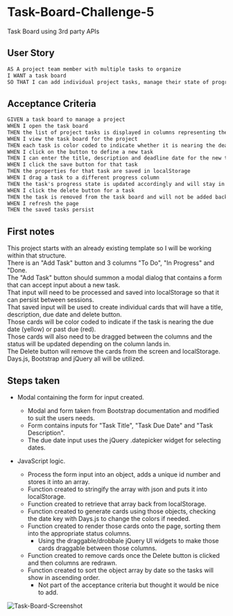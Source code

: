 # Task-Board-Challenge-5
Task Board using 3rd party APIs

## User Story

```md
AS A project team member with multiple tasks to organize
I WANT a task board 
SO THAT I can add individual project tasks, manage their state of progress and track overall project progress accordingly
```

## Acceptance Criteria

```md
GIVEN a task board to manage a project
WHEN I open the task board
THEN the list of project tasks is displayed in columns representing the task progress state (Not Yet Started, In Progress, Completed)
WHEN I view the task board for the project
THEN each task is color coded to indicate whether it is nearing the deadline (yellow) or is overdue (red)
WHEN I click on the button to define a new task
THEN I can enter the title, description and deadline date for the new task into a modal dialog
WHEN I click the save button for that task
THEN the properties for that task are saved in localStorage
WHEN I drag a task to a different progress column
THEN the task's progress state is updated accordingly and will stay in the new column after refreshing
WHEN I click the delete button for a task
THEN the task is removed from the task board and will not be added back after refreshing
WHEN I refresh the page
THEN the saved tasks persist
```

## First notes

This project starts with an already existing template so I will be working within that structure.  
There is an "Add Task" button and 3 columns "To Do", "In Progress" and "Done.  
The "Add Task" button should summon a modal dialog that contains a form that can accept input about a new task.  
That input will need to be processed and saved into localStorage so that it can persist between sessions.  
That saved input will be used to create individual cards that will have a title, description, due date and delete button.  
Those cards will be color coded to indicate if the task is nearing the due date (yellow) or past due (red).  
Those cards will also need to be dragged between the columns and the status will be updated depending on the column lands in.  
The Delete button will remove the cards from the screen and localStorage.  
Days.js, Bootstrap and jQuery all will be utilized.  

## Steps taken

- Modal containing the form for input created.
    - Modal and form taken from Bootstrap documentation and modified to suit the users needs.
    - Form contains inputs for "Task Title", "Task Due Date" and "Task Description".
    - The due date input uses the jQuery .datepicker widget for selecting dates.

- JavaScript logic.
    - Process the form input into an object, adds a unique id number and stores it into an array.
    - Function created to stringify the array with json and puts it into localStorage.
    - Function created to retrieve that array back from localStorage.
    - Function created to generate cards using those objects, checking the date key with Days.js to change the colors if needed.
    - Function created to render those cards onto the page, sorting them into the appropriate status columns.
        - Using the draggable/drobbale jQuery UI widgets to make those cards draggable between those columns.
    - Function created to remove cards once the Delete button is clicked and then columns are redrawn.
    - Function created to sort the object array by date so the tasks will show in ascending order.
        - Not part of the acceptance criteria but thought it would be nice to add.
     

![Task-Board-Screenshot](https://github.com/TalanvorD/Task-Board-Challenge-5/assets/164896317/28f0afa8-a772-45ed-8151-b3249a4a1ff1)
